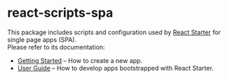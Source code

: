 # react-scripts-spa

This package includes scripts and configuration used by [React Starter](https://github.com/verumtech/react-starter) for single page apps (SPA).<br>
Please refer to its documentation:

- [Getting Started](https://react-starter.dev/docs/getting-started) – How to create a new app.
- [User Guide](https://react-starter.dev/) – How to develop apps bootstrapped with React Starter.
